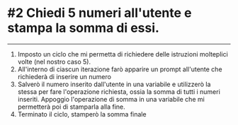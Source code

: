 # #2 Chiedi 5 numeri all'utente e stampa la somma di essi.

---

1. Imposto un ciclo che mi permetta di richiedere delle istruzioni molteplici volte (nel nostro caso 5).
2. All'interno di ciascun iterazione farò apparire un prompt all'utente che richiederà di inserire un numero
3. Salverò il numero inserito dall'utente in una variabile e utilizzerò la stessa per fare l'operazione richiesta, ossia la somma di tutti i numeri inseriti. Appoggio l'operazione di somma in una variabile che mi permetterà poi di stamparla alla fine.
4. Terminato il ciclo, stamperò la somma finale

